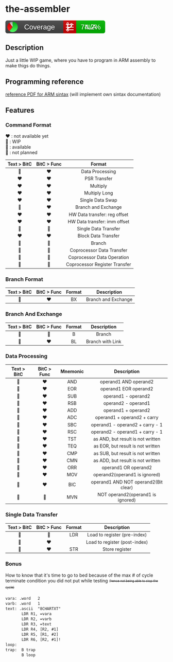 # the-assembler

![Coverage Badge](CodeCoverage/Report/badge_combined.svg)

## Description
Just a little WIP game, where you have to program in ARM assembly to make thigs do things.



## Programming reference

 [reference PDF for ARM sintax](https://iitd-plos.github.io/col718/ref/arm-instructionset.pdf#page=3) (will implement own sintax documentation)


## Features

### Command Format

:heart: : not available yet\
:orange_heart: : WIP\
:green_heart: : available\
:black_heart: : not planned

| Text > BitC   | BitC > Func   |  Format                          |
| :-----:       | :------:      | :------:                         |
| :green_heart: | :heart:       | Data Processing                  |
| :heart:       | :heart:       | PSR Transfer                     |
| :heart:       | :heart:       | Multiply                         |
| :heart:       | :heart:       | Multiply Long                    |
| :heart:       | :heart:       | Single Data Swap                 |
| :green_heart: | :heart:       | Branch and Exchange              |
| :heart:       | :heart:       | HW Data transfer: reg offset     |
| :heart:       | :heart:       | HW Data transfer: imm offset     |
| :green_heart: | :orange_heart:| Single Data Transfer             |
| :heart:       | :heart:       | Block  Data Transfer             |
| :green_heart: | :orange_heart:| Branch                           |
| :black_heart: | :black_heart: | Coprocessor Data Transfer        |
| :black_heart: | :black_heart: | Coprocessor Data Operation       |
| :black_heart: | :black_heart: | Coprocessor Register Transfer    |

### Branch Format

| Text > BitC   | BitC > Func   | Format    | Description           | 
| :-----:       | :------:      | :------:  | :----:                |
| :green_heart: | :heart:       |  BX       | Branch and Exchange   |

### Branch And Exchange

| Text > BitC   | BitC > Func   | Format    | Description           | 
| :-----:       | :------:      | :------:  | :----:                |
| :green_heart: | :green_heart: |  B        | Branch                |
| :green_heart: | :heart:       |  BL       | Branch with Link      |

### Data Processing

| Text > BitC   | BitC > Func   | Mnemonic | Description | 
| :-----:       | :------:      | :------: | :---------: |
| :green_heart: | :heart:       |  AND     | operand1 AND operand2              |
| :green_heart: | :heart:       |  EOR     | operand1 EOR operand2              |
| :green_heart: | :heart:       |  SUB     | operand1 - operand2                |
| :green_heart: | :heart:       |  RSB     | operand2 - operand1                |
| :green_heart: | :heart:       |  ADD     | operand1 + operand2                |
| :green_heart: | :heart:       |  ADC     | operand1 + operand2 + carry        |
| :green_heart: | :heart:       |  SBC     | operand1 - operand2 + carry - 1    |
| :green_heart: | :heart:       |  RSC     | operand2 - operand1 + carry - 1    |
| :green_heart: | :heart:       |  TST     | as AND, but result is not written  |
| :green_heart: | :heart:       |  TEQ     | as EOR, but result is not written  |
| :green_heart: | :heart:       |  CMP     | as SUB, but result is not written  |
| :green_heart: | :heart:       |  CMN     | as ADD, but result is not written  |
| :green_heart: | :heart:       |  ORR     | operand1 OR operand2               |
| :green_heart: | :heart:       |  MOV     | operand2(operand1 is ignored)      |
| :green_heart: | :heart:       |  BIC     | operand1 AND NOT operand2(Bit clear)
| :green_heart: | :black_heart: |  MVN     | NOT operand2(operand1 is ignored)  |


### Single Data Transfer

| Text > BitC   | BitC > Func   | Format    | Description                   | 
| :-----:       | :------:      | :------:  | :----:                        |
| :green_heart: | :green_heart: |  LDR      | Load to register (pre-index)  |
| :green_heart: | :heart:       |           | Load to register (post-index) |
| :green_heart: | :heart:       |  STR      | Store register                |


### Bonus

How to know that it's time to go to bed because of the max # of cycle terminate condition you did not put while testing <sub><sup>(~~hence not being able to stop the cycle)~~</sup></sub>


```assembly
vara: .word   2         
varb: .word   1         
text: .ascii  "8CHARTXT"  
       LDR R1, =vara    
       LDR R2, =varb    
       LDR R3, =text    
       LDR R4, [R2, #1] 
       LDR R5, [R1, #2] 
       LDR R6, [R2, #1]!
loop:                   
trap:  B trap           
       B loop
```








<!-- ![][OK]

![][WIP]

![][TODO]

![][NODO] -->

<!-- [OK]: https://image.flaticon.com/icons/png/32/3248/3248235.png -->
<!-- ICONS SIMPLE -->
<!-- [OK]: https://image.flaticon.com/icons/png/32/190/190411.png -->
<!-- [WIP]: https://image.flaticon.com/icons/png/32/190/190435.png -->
<!-- [WIP]: https://image.flaticon.com/icons/png/32/190/190420.png
[TODO]: https://image.flaticon.com/icons/png/32/190/190406.png
[NODO]: https://image.flaticon.com/icons/png/32/190/190438.png -->

<!-- rating and validation pack -->

<!-- [OK]: https://image.flaticon.com/icons/png/32/1721/1721945.png -->
[OK]: https://image.flaticon.com/icons/png/32/1722/1722017.png

[WIP]:  https://image.flaticon.com/icons/png/32/1721/1721923.png

[TODO]: https://image.flaticon.com/icons/png/32/3248/3248209.png

<!-- [NODO]: https://image.flaticon.com/icons/png/32/1721/1721955.png -->
[NODO]: https://image.flaticon.com/icons/png/32/1721/1721977.png

[NODO]: https://image.flaticon.com/icons/png/32/3558/3558838.png

<!-- 
![][OK]

![][WIP]

![][TODO]

![][NODO] -->




